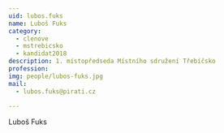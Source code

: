 ```yaml
---
uid: lubos.fuks
name: Luboš Fuks
category:
  - clenove
  - mstrebicsko
  - kandidat2018
description: 1. místopředseda Místního sdružení Třebíčsko
profession: 
img: people/lubos-fuks.jpg
mail:
  - lubos.fuks@pirati.cz
  
---
```


Luboš Fuks
